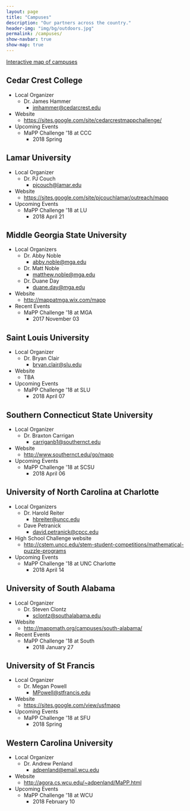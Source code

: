 ```yaml
---
layout: page
title: "Campuses"
description: "Our partners across the country."
header-img: "img/bg/outdoors.jpg"
permalink: /campuses/
show-navbar: true
show-map: true
---
```


<p class="text-center">
  <a href="#locations-map">Interactive map of campuses</a>
</p>

## Cedar Crest College

- Local Organizer
    - Dr. James Hammer
      - <jmhammer@cedarcrest.edu>
- Website
    - <https://sites.google.com/site/cedarcrestmappchallenge/>
- Upcoming Events
    - MaPP Challenge '18 at CCC
      - 2018 Spring

## Lamar University

- Local Organizer
    - Dr. PJ Couch
      - <pjcouch@lamar.edu>
- Website
    - <https://sites.google.com/site/pjcouchlamar/outreach/mapp>
- Upcoming Events
    - MaPP Challenge '18 at LU
      - 2018 April 21

## Middle Georgia State University

- Local Organizers
    - Dr. Abby Noble
      - <abby.noble@mga.edu>
    - Dr. Matt Noble
      - <matthew.noble@mga.edu>
    - Dr. Duane Day
      - <duane.day@mga.edu>
- Website
    - <http://mappatmga.wix.com/mapp>
- Recent Events
    - MaPP Challenge '18 at MGA
      - 2017 November 03

## Saint Louis University

- Local Organizer
    - Dr. Bryan Clair
      - <bryan.clair@slu.edu>
- Website
    - TBA
- Upcoming Events
    - MaPP Challenge '18 at SLU
      - 2018 April 07

## Southern Connecticut State University

- Local Organizer
    - Dr. Braxton Carrigan
      - <carriganb1@southernct.edu>
- Website
    - <http://www.southernct.edu/go/mapp>
- Upcoming Events
    - MaPP Challenge '18 at SCSU
        - 2018 April 06

## University of North Carolina at Charlotte

- Local Organizers
    - Dr. Harold Reiter
        - <hbreiter@uncc.edu>
    - Dave Petranick
        - <david.petranick@cpcc.edu>
- High School Challenge website
    - <http://cstem.uncc.edu/stem-student-competitions/mathematical-puzzle-programs>
- Upcoming Events
    - MaPP Challenge '18 at UNC Charlotte
        - 2018 April 14

## University of South Alabama

- Local Organizer
    - Dr. Steven Clontz
      - <sclontz@southalabama.edu>
- Website
    - <http://mappmath.org/campuses/south-alabama/>
- Recent Events
    - MaPP Challenge '18 at South
        - 2018 January 27

## University of St Francis

- Local Organizer
    - Dr. Megan Powell
      - <MPowell@stfrancis.edu>
- Website
    - https://sites.google.com/view/usfmapp
- Upcoming Events
    - MaPP Challenge '18 at SFU
      - 2018 Spring

## Western Carolina University

- Local Organizer
    - Dr. Andrew Penland
      - <adpenland@email.wcu.edu>
- Website
    - <http://agora.cs.wcu.edu/~adpenland/MaPP.html>
- Upcoming Events
    - MaPP Challenge '18 at WCU
      - 2018 February 10
